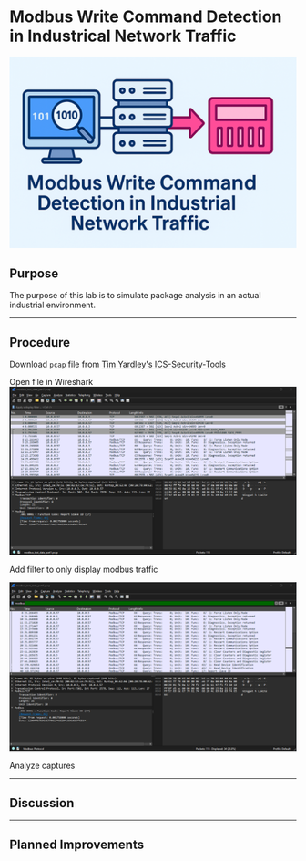 # Modbus Write Command Detection in Industrical Network Traffic

<img src="images/hero.png" alt="hero" width=600/><br />


## Purpose

The purpose of this lab is to simulate package analysis in an actual industrial environment.

<hr>

## Procedure

Download `pcap`	file from <a href="https://github.com/ITI/ICS-Security-Tools/blob/master/pcaps/ModbusTCP/modbus_test_data_part1.pcap">Tim Yardley's ICS-Security-Tools</a>

Open file in Wireshark
<img src="images/file.png" alt="open file" width=600/><br />

Add filter to only display modbus traffic

<img src="images/filter.png" alt="apply filter" width=600/><br />

Analyze captures

<hr>

## Discussion



<hr>

## Planned Improvements 

